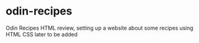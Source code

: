 # odin-recipes
Odin Recipes
HTML review, setting up a website about some recipes using HTML
CSS later to be added
